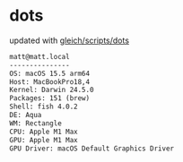 # dots

updated with [gleich/scripts/dots](https://github.com/gleich/scripts/tree/main/dots)

```txt
matt@matt.local 
--------------- 
OS: macOS 15.5 arm64 
Host: MacBookPro18,4 
Kernel: Darwin 24.5.0 
Packages: 151 (brew) 
Shell: fish 4.0.2 
DE: Aqua 
WM: Rectangle 
CPU: Apple M1 Max 
GPU: Apple M1 Max 
GPU Driver: macOS Default Graphics Driver
```